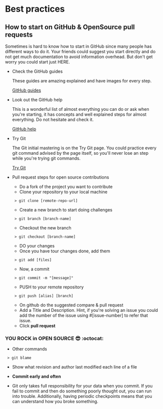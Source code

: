 # Best practices

## How to start on GitHub & OpenSource pull requests

Sometimes is hard to know how to start in GitHub since many people has different ways to do it. Your friends could suggest you start directly and do not get much documentation to avoid information overhead. But don't get worry you could start just HERE.



* Check the GitHub guides

  These guides are amazing explained and have images for every step.

  [GitHub guides](https://guides.github.com/)

* Look out the GitHub help

    This is a wonderful list of almost everything you can do or ask when you're starting, it has concepts and well explained steps for almost everything. Do not hesitate and check it.

    [GitHub help](https://help.github.com/)

* Try Git

    The Git initial mastering is on the Try Git page. You could practice every git command advised by the page itself, so you'll never lose an step while you're trying git commands.

    [Try Git](https://try.github.io/levels/1/challenges/13)

* Pull request steps for open source contributions
  - Do a fork of the project you want to contribute
  - Clone your repository to your local machine  
  ```
   > git clone [remote-repo-url]
  ```
  - Create a new branch to start doing challenges
  ```
   > git branch [branch-name]
  ```
  - Checkout the new branch
  ```
   > git checkout [branch-name]
  ```
  - DO your changes
  - Once you have tour changes done, add them
  ```
   > git add [files]
  ```
  - Now, a commit
  ```
   > git commit -m "[message]"
  ```
  - PUSH to your remote repository
  ```
   > git push [alias] [branch]
  ```
  - On github do the suggested compare & pull request
  - Add a Title and Description. Hint, if you're solving an issue you could add the number of the issue using #[issue-number] to refer that issue.
  - Click **pull request**

### YOU ROCK in OPEN SOURCE :sunglasses: :octocat:


* Other commands

```
 > git blame
```
- Show what revision and author last modified each line of a file


- **Commit early and often**

- Git only takes full responsibility for your data when you commit. If you fail to commit and then do something poorly thought out, you can run into trouble. Additionally, having periodic checkpoints means that you can understand how you broke something.
